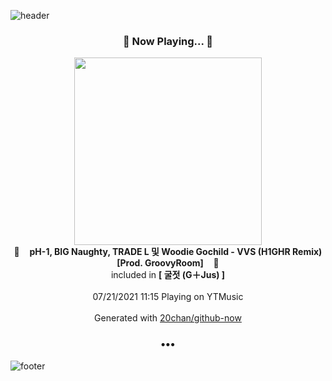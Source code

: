 ![header](https://capsule-render.vercel.app/api?type=wave&height=170&section=header&text=Hi.%20I'm%20SHIFT&fontColor=090707&fontAlignX=45&fontAlignY=65&fontSize=100)

<h3 align="center">🎵 Now Playing... 🎵</h3>
<p align="center">
  <a href="https://music.youtube.com/watch?v=hOvlw9XV-d8">
    <img width="300" src="https://lh3.googleusercontent.com/xS3nGTA7ChdFj8P1lJbWw17eiHnhq5oonWP8yttOocaIAIMMhstK3xt4LBRQ87ifm0hnmuiFMf528F4E">
  </a>
  <br>
  🎵&nbsp&nbsp&nbsp <b>pH-1, BIG Naughty, TRADE L 및 Woodie Gochild - VVS (H1GHR Remix) [Prod. GroovyRoom]</b> &nbsp&nbsp&nbsp🎵
  <br>
  included in <b>[ 굴젓 (G＋Jus) ]</b>
  
  <br />
  <br />
  07/21/2021 11:15 Playing on YTMusic
  <br />
  <br />
  Generated with <a href="https://github.com/20chan/github-now">20chan/github-now</a>
</p>

<h3 align="center">•••</h3>

![footer](https://capsule-render.vercel.app/api?type=wave&height=150&section=footer)
